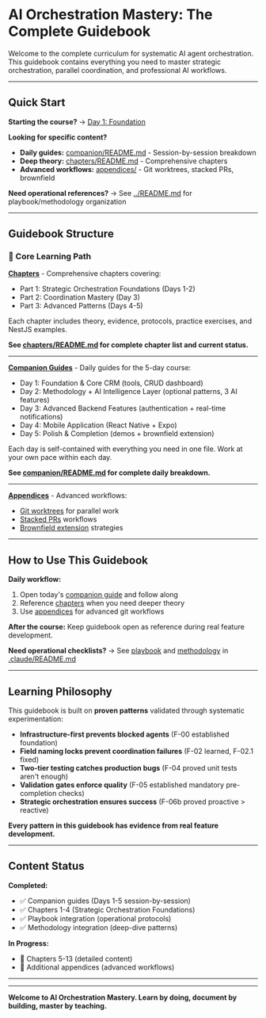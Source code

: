 # AI Orchestration Mastery: The Complete Guidebook

Welcome to the complete curriculum for systematic AI agent orchestration. This guidebook contains everything you need to master strategic orchestration, parallel coordination, and professional AI workflows.

---

## Quick Start

**Starting the course?** → [Day 1: Foundation](companion/day-1-foundation.md)

**Looking for specific content?**

- **Daily guides:** [companion/README.md](companion/README.md) - Session-by-session breakdown
- **Deep theory:** [chapters/README.md](chapters/README.md) - Comprehensive chapters
- **Advanced workflows:** [appendices/](appendices/) - Git worktrees, stacked PRs, brownfield

**Need operational references?** → See [../README.md](../README.md) for playbook/methodology organization

---

## Guidebook Structure

### 📖 Core Learning Path

**[Chapters](chapters/)** - Comprehensive chapters covering:

- Part 1: Strategic Orchestration Foundations (Days 1-2)
- Part 2: Coordination Mastery (Day 3)
- Part 3: Advanced Patterns (Days 4-5)

Each chapter includes theory, evidence, protocols, practice exercises, and NestJS examples.

**See [chapters/README.md](chapters/README.md) for complete chapter list and current status.**

---

**[Companion Guides](companion/)** - Daily guides for the 5-day course:

- Day 1: Foundation & Core CRM (tools, CRUD dashboard)
- Day 2: Methodology + AI Intelligence Layer (optional patterns, 3 AI features)
- Day 3: Advanced Backend Features (authentication + real-time notifications)
- Day 4: Mobile Application (React Native + Expo)
- Day 5: Polish & Completion (demos + brownfield extension)

Each day is self-contained with everything you need in one file. Work at your own pace within each day.

**See [companion/README.md](companion/README.md) for complete daily breakdown.**

---


**[Appendices](appendices/)** - Advanced workflows:

- [Git worktrees](appendices/git-worktrees/git-worktrees.md) for parallel work
- [Stacked PRs](appendices/stacked-prs.md) workflows
- [Brownfield extension](appendices/brownfield-extension.md) strategies

---

## How to Use This Guidebook

**Daily workflow:**

1. Open today's [companion guide](companion/) and follow along
2. Reference [chapters](chapters/) when you need deeper theory
3. Use [appendices](appendices/) for advanced git workflows

**After the course:** Keep guidebook open as reference during real feature development.

**Need operational checklists?** → See [playbook](../playbook/) and [methodology](../methodology/) in [.claude/README.md](../README.md)

---

## Learning Philosophy

This guidebook is built on **proven patterns** validated through systematic experimentation:

- **Infrastructure-first prevents blocked agents** (F-00 established foundation)
- **Field naming locks prevent coordination failures** (F-02 learned, F-02.1 fixed)
- **Two-tier testing catches production bugs** (F-04 proved unit tests aren't enough)
- **Validation gates enforce quality** (F-05 established mandatory pre-completion checks)
- **Strategic orchestration ensures success** (F-06b proved proactive > reactive)

**Every pattern in this guidebook has evidence from real feature development.**

---

## Content Status

**Completed:**

- ✅ Companion guides (Days 1-5 session-by-session)
- ✅ Chapters 1-4 (Strategic Orchestration Foundations)
- ✅ Playbook integration (operational protocols)
- ✅ Methodology integration (deep-dive patterns)

**In Progress:**

- 🔄 Chapters 5-13 (detailed content)
- 🔄 Additional appendices (advanced workflows)

---

---

**Welcome to AI Orchestration Mastery. Learn by doing, document by building, master by teaching.**
